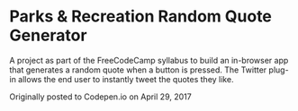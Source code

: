 # Parks & Recreation Random Quote Generator

A project as part of the FreeCodeCamp syllabus to build an in-browser app that generates a random quote when a button is pressed. The Twitter plug-in allows the end user to instantly tweet the quotes they like.

Originally posted to Codepen.io on April 29, 2017